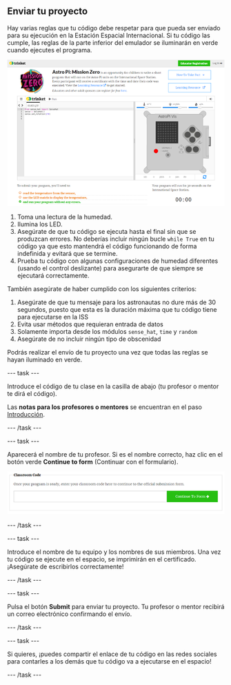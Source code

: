 ## Enviar tu proyecto

Hay varias reglas que tu código debe respetar para que pueda ser enviado para su ejecución en la Estación Espacial Internacional. Si tu código las cumple, las reglas de la parte inferior del emulador se iluminarán en verde cuando ejecutes el programa.

![Validación](images/validation.png)

1. Toma una lectura de la humedad.
1. Ilumina los LED.
1. Asegúrate de que tu código se ejecuta hasta el final sin que se produzcan errores. No deberías incluir ningún bucle `while True` en tu código ya que esto mantendrá el código funcionando de forma indefinida y evitará que se termine.
1. Prueba tu código con algunas configuraciones de humedad diferentes (usando el control deslizante) para asegurarte de que siempre se ejecutará correctamente.

También asegúrate de haber cumplido con los siguientes criterios:

1. Asegúrate de que tu mensaje para los astronautas no dure más de 30 segundos, puesto que esta es la duración máxima que tu código tiene para ejecutarse en la ISS
1. Evita usar métodos que requieran entrada de datos
1. Solamente importa desde los módulos `sense_hat`, `time` y `random`
1. Asegúrate de no incluir ningún tipo de obscenidad

Podrás realizar el envío de tu proyecto una vez que todas las reglas se hayan iluminado en verde.

--- task ---

Introduce el código de tu clase en la casilla de abajo (tu profesor o mentor te dirá el código).

Las **notas para los profesores o mentores** se encuentran en el paso [Introducción](https://projects.raspberrypi.org/es-ES/projects/astro-pi-mission-zero/1).

--- /task ---

--- task ---

Aparecerá el nombre de tu profesor. Si es el nombre correcto, haz clic en el botón verde **Continue to form** (Continuar con el formulario).

![Continuar con el formulario](images/continue-to-form.png)

--- /task ---

--- task ---

Introduce el nombre de tu equipo y los nombres de sus miembros. Una vez tu código se ejecute en el espacio, se imprimirán en el certificado. ¡Asegúrate de escribirlos correctamente!

--- /task ---

--- task ---

Pulsa el botón **Submit** para enviar tu proyecto. Tu profesor o mentor recibirá un correo electrónico confirmando el envío.

--- /task ---

--- task ---

Si quieres, ¡puedes compartir el enlace de tu código en las redes sociales para contarles a los demás que tu código va a ejecutarse en el espacio!

--- /task ---

